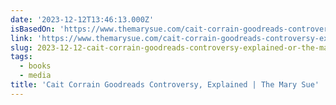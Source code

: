 ```yaml
---
date: '2023-12-12T13:46:13.000Z'
isBasedOn: 'https://www.themarysue.com/cait-corrain-goodreads-controversy-explained/'
link: 'https://www.themarysue.com/cait-corrain-goodreads-controversy-explained/'
slug: 2023-12-12-cait-corrain-goodreads-controversy-explained-or-the-mary-sue
tags:
  - books
  - media
title: 'Cait Corrain Goodreads Controversy, Explained | The Mary Sue'
---
```


